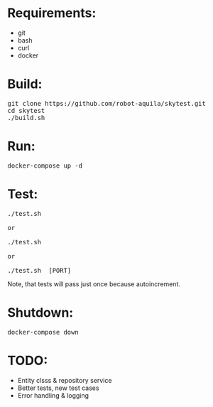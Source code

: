 # Requirements:

- git
- bash
- curl
- docker


# Build:
<pre>
git clone https://github.com/robot-aquila/skytest.git
cd skytest
./build.sh
</pre>

# Run:
<pre>
docker-compose up -d
</pre>

# Test:
<pre>
./test.sh

or

./test.sh <HOST>

or

./test.sh <HOST> [PORT]
</pre>

Note, that tests will pass just once because autoincrement.


# Shutdown:
<pre>
docker-compose down
</pre>

# TODO:

- Entity clsss & repository service
- Better tests, new test cases
- Error handling & logging
